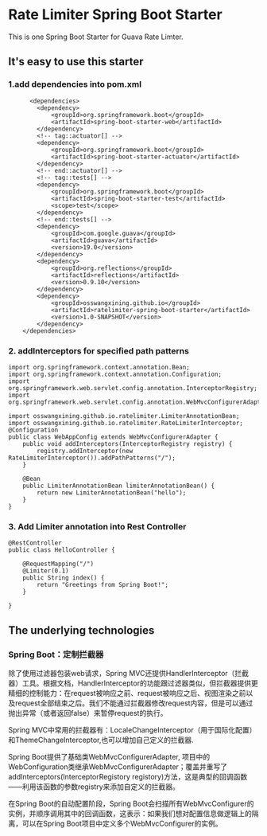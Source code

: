 # Rate Limiter Spring Boot Starter
This is one Spring Boot Starter for Guava Rate Limter.

## It's easy to use this starter

### 1.add dependencies into pom.xml
```
      <dependencies>
		<dependency>
			<groupId>org.springframework.boot</groupId>
			<artifactId>spring-boot-starter-web</artifactId>
		</dependency>
		<!-- tag::actuator[] -->
		<dependency>
			<groupId>org.springframework.boot</groupId>
			<artifactId>spring-boot-starter-actuator</artifactId>
		</dependency>
		<!-- end::actuator[] -->
		<!-- tag::tests[] -->
		<dependency>
			<groupId>org.springframework.boot</groupId>
			<artifactId>spring-boot-starter-test</artifactId>
			<scope>test</scope>
		</dependency>
		<!-- end::tests[] -->
		<dependency>
			<groupId>com.google.guava</groupId>
			<artifactId>guava</artifactId>
			<version>19.0</version>
		</dependency>
		<dependency>
			<groupId>org.reflections</groupId>
			<artifactId>reflections</artifactId>
			<version>0.9.10</version>
		</dependency>
		<dependency>
			<groupId>osswangxining.github.io</groupId>
			<artifactId>ratelimiter-spring-boot-starter</artifactId>
			<version>1.0-SNAPSHOT</version>
		</dependency>
	</dependencies>
  ```
  
### 2. addInterceptors for specified path patterns 

```
import org.springframework.context.annotation.Bean;
import org.springframework.context.annotation.Configuration;
import org.springframework.web.servlet.config.annotation.InterceptorRegistry;
import org.springframework.web.servlet.config.annotation.WebMvcConfigurerAdapter;

import osswangxining.github.io.ratelimiter.LimiterAnnotationBean;
import osswangxining.github.io.ratelimiter.RateLimiterInterceptor;
@Configuration
public class WebAppConfig extends WebMvcConfigurerAdapter {
	public void addInterceptors(InterceptorRegistry registry) {
		registry.addInterceptor(new RateLimiterInterceptor()).addPathPatterns("/");
	}
	
	@Bean
	public LimiterAnnotationBean limiterAnnotationBean() {
		return new LimiterAnnotationBean("hello");
	}
}
```

### 3. Add Limiter annotation into Rest Controller
```
@RestController
public class HelloController {
    
    @RequestMapping("/")
    @Limiter(0.1)
    public String index() {
        return "Greetings from Spring Boot!";
    }
    
}
```

## The underlying technologies

### Spring Boot：定制拦截器
除了使用过滤器包装web请求，Spring MVC还提供HandlerInterceptor（拦截器）工具。根据文档，HandlerInterceptor的功能跟过滤器类似，但拦截器提供更精细的控制能力：在request被响应之前、request被响应之后、视图渲染之前以及request全部结束之后。我们不能通过拦截器修改request内容，但是可以通过抛出异常（或者返回false）来暂停request的执行。

Spring MVC中常用的拦截器有：LocaleChangeInterceptor（用于国际化配置）和ThemeChangeInterceptor,也可以增加自己定义的拦截器.

Spring Boot提供了基础类WebMvcConfigurerAdapter, 项目中的WebConfiguration类继承WebMvcConfigurerAdapter；覆盖并重写了addInterceptors(InterceptorRegistory registory)方法，这是典型的回调函数——利用该函数的参数registry来添加自定义的拦截器。

在Spring Boot的自动配置阶段，Spring Boot会扫描所有WebMvcConfigurer的实例，并顺序调用其中的回调函数，这表示：如果我们想对配置信息做逻辑上的隔离，可以在Spring Boot项目中定义多个WebMvcConfigurer的实例。
